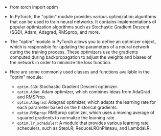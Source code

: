 - from torch import optim
- In PyTorch, the "optim" module provides various optimization algorithms that can be used to train neural networks. It contains implementations of popular optimization algorithms such as Stochastic Gradient Descent (SGD), Adam, Adagrad, RMSprop, and more.
- The "optim" module in PyTorch allows you to define an optimizer object, which is responsible for updating the parameters of a neural network during the training process. These optimizers use the gradients computed during backpropagation to adjust the weights and biases of the network in order to minimize the loss function.

- Here are some commonly used classes and functions available in the "optim" module:
	- `optim.SGD`: Stochastic Gradient Descent optimizer.
	- `optim.Adam`: Adam optimizer, which combines ideas from AdaGrad and RMSProp.
	- `optim.Adagrad`: Adagrad optimizer, which adapts the learning rate for each parameter based on the historical gradients.
	- `optim.RMSprop`: RMSprop optimizer, which uses a moving average of squared gradients to normalize the learning rate.
	- `optim.lr_scheduler`: A module that provides various learning rate schedulers, such as StepLR, ReduceLROnPlateau, and LambdaLR.